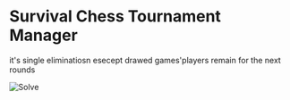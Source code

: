 # Survival Chess Tournament Manager
 it's single eliminatiosn esecept drawed games'players remain for the next rounds

![Solve](https://i.ibb.co/xgvN2n8/1.png)
